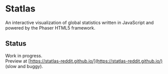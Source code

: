 # Statlas
An interactive visualization of global statistics written in JavaScript and powered by the Phaser HTML5 framework.

## Status
Work in progress.  
Preview at [https://statlas-reddit.github.io/](https://statlas-reddit.github.io/) (slow and buggy).
